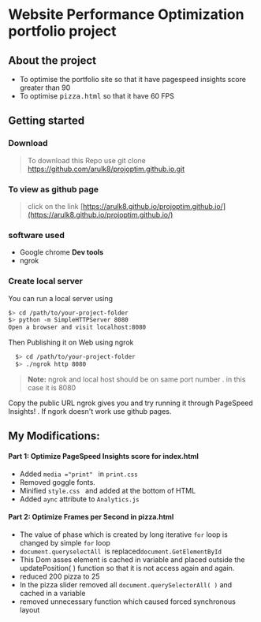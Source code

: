 
# Website Performance Optimization portfolio project
## About the project
*  To optimise the portfolio site so that it have pagespeed insights score greater than 90
* To optimise  <kbd>pizza.html</kbd> so that it have 60 FPS

## Getting started 
### Download
  > To download this Repo use
  > git clone https://github.com/arulk8/projoptim.github.io.git 
  
  
### To view as github page
> click on the link  [https://arulk8.github.io/projoptim.github.io/](https://arulk8.github.io/projoptim.github.io/) 
### software used
* Google chrome **Dev tools**
*  ngrok

### Create local server

 You can run a local server using
```bash
$> cd /path/to/your-project-folder
$> python -m SimpleHTTPServer 8080
Open a browser and visit localhost:8080
```
Then  Publishing it on Web using  ngrok 

```bash
  $> cd /path/to/your-project-folder
  $> ./ngrok http 8080
```
  
   > **Note:**
   >  ngrok and local host should be on same port number . in this case it is 8080

Copy the public URL ngrok gives you and try running it through PageSpeed Insights! . If ngork doesn't work  use github pages.

## My Modifications:

#### Part 1: Optimize PageSpeed Insights score for index.html

* Added ``` media ="print"  ``` in ``` print.css ```
* Removed goggle fonts.
*  Minified ```style.css ``` and added at the bottom of HTML
*  Added `` aync `` attribute  to ``Analytics.js ``

#### Part 2: Optimize Frames per Second in pizza.html
* The value of phase which is created by long iterative `` for `` loop is changed by simple `` for `` loop
* ``document.queryselectAll ``is  replaced``document.GetElementById``
* This Dom asses element is cached in variable and placed outside the  updatePosition( )  function so that it is not access again and again.
* reduced 200 pizza to 25
*  In the  pizza slider removed all `` document.querySelectorAll( ) `` and cached in a variable 
* removed unnecessary function which caused forced synchronous layout



